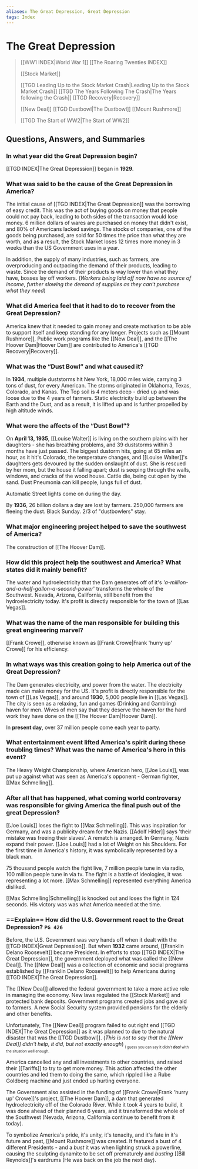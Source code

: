 ```yaml
---
aliases: The Great Depression, Great Depression
tags: Index
---
```

# The Great Depression

> [[WW1 INDEX|World War 1]]
> [[The Roaring Twenties INDEX]]
>
> [[Stock Market]]
> 
> [[TGD Leading Up to the Stock Market Crash|Leading Up to the Stock Market Crash]]
> [[TGD The Years Following The Crash|The Years following the Crash]]
> [[TGD Recovery|Recovery]]
>
> [[New Deal]]
> [[TGD Dustbowl|The Dustbowl]]
> [[Mount Rushmore]]
>
> [[TGD The Start of WW2|The Start of WW2]]
## Questions, Answers, and Summaries
### In what year did the Great Depression begin?
[[TGD INDEX|The Great Depression]] began in **1929**.
### What was said to be the cause of the Great Depression in America?
The initial cause of [[TGD INDEX|The Great Depression]] was the borrowing of easy credit. This was the act of buying goods on money that people could not pay back, leading to both sides of the transaction would lose money. 6 million dollars of wares are purchased on money that didn't exist, and 80% of Americans lacked savings. The stocks of companies, one of the goods being purchased, are sold for 50 times the price than what they are worth, and as a result, the Stock Market loses 12 times more money in 3 weeks than the US Government uses in a year.  

In addition, the supply of many industries, such as farmers, are overproducing and outpacing the demand of their products, leading to waste. Since the demand of their products is way lower than what they have, bosses lay off workers. (*Workers being laid off now have no source of income, further slowing the demand of supplies as they can't purchase what they need*) 
### What did America feel that it had to do to recover from the Great Depression?
America knew that it needed to gain money and create motivation to be able to support itself and keep standing for any longer. Projects such as [[Mount Rushmore]], Public work programs like the [[New Deal]], and the [[The Hoover Dam|Hoover Dam]] are contributed to America's [[TGD Recovery|Recovery]].
### What was the “Dust Bowl” and what caused it?
In **1934**, multiple duststorms hit New York, 18,000 miles wide, carrying 3 tons of dust, for every American. The storms originated in Oklahoma, Texas, Colorado, and Kanas. The Top soil is 4 meters deep - dried up and was loose due to the 4 years of farmers. Static electricity build up between the Earth and the Dust, and as a result, it is lifted up and is further propelled by high altitude winds.
### What were the affects of the “Dust Bowl”?
On **April 13, 1935**, [[Louise Walter]] is living on the southern plains with her daughters - she has breathing problems, and 39 duststorms within 3 months have just passed. The biggest dustorm hits, going at 65 miles an hour, as it hit's Colorado, the temperature changes, and [[Louise Walter]]'s daughters gets devoured by the sudden onslaught of dust. She is rescued by her mom, but the house it falling apart; dust is seeping through the walls, windows, and cracks of the wood house. Cattle die, being cut open by the sand. Dust Pneumonia can kill people, lungs full of dust.

Automatic Street lights come on during the day.

By **1936**, 26 billion dollars a day are lost by farmers. 250,000 farmers are fleeing the dust. Black Sunday. 2/3 of "dustbowlers" stay.
### What major engineering project helped to save the southwest of America?
The construction of [[The Hoover Dam]].
### How did this project help the southwest and America? What states did it mainly benefit?
The water and hydroelectricity that the Dam generates off of it's *'a-million-and-a-half-gallon-a-second-power*' transforms the whole of the Southwest. Nevada, Arizona, California, still benefit from the hydroelectricity today. It's profit is directly responsible for the town of [[Las Vegas]].
### What was the name of the man responsible for building this great engineering marvel?
[[Frank Crowe]], otherwise known as [[Frank Crowe|Frank 'hurry up' Crowe]] for his efficiency.
### In what ways was this creation going to help America out of the Great Depression?
The Dam generates electricity, and power from the water. The electricity made can make money for the US. It's profit is directly responsible for the town of [[Las Vegas]], and around **1930**, 5,000 people live in [[Las Vegas]]. The city is seen as a relaxing, fun and games (Drinking and Gambling) haven for men. Wives of men say that they deserve the haven for the hard work they have done on the [[The Hoover Dam|Hoover Dam]].

In **present day**, over 37 million people come each year to party.
### What entertainment event lifted America's spirit during these troubling times? What was the name of America's hero in this event?
The Heavy Weight Championship, where American hero, [[Joe Louis]], was put up against what was seen as America's opponent - German fighter, [[Max Schmelling]].
### After all that has happened, what coming world controversy was responsible for giving America the final push out of the great Depression?
[[Joe Louis]] loses the fight to [[Max Schmelling]]. This was inspiration for Germany, and was a publicity dream for the Nazis. [[Adolf Hitler]] says 'their mistake was freeing their slaves'. A rematch is arranged. In Germany, Nazis expand their power. [[Joe Louis]] had a lot of Weight on his Shoulders. For the first time in America's history, it was symbolically represented by a black man.

75 thousand people watch the fight live, 7 million people tune in via radio, 100 million people tune in via tv. The fight is a battle of ideologies, it was representing a lot more. [[Max Schmelling]] represented everything America disliked.

[[Max Schmelling|Schmelling]] is knocked out and loses the fight in 124 seconds. His victory was was what America needed at the time.
### ==Explain== How did the U.S. Government react to the Great Depression? `PG 426`
Before, the U.S. Government was very hands off when it dealt with the [[TGD INDEX|Great Depression]]. But when **1932** came around, [[Franklin Delano Roosevelt]] became President. In efforts to stop [[TGD INDEX|The Great Depression]], the government deployed what was called the [[New Deal]]. The [[New Deal]] was a collection of economic and social programs established by [[Franklin Delano Roosevelt]] to help Americans during [[TGD INDEX|The Great Depression]].

The [[New Deal]] allowed the federal government to take a more active role in managing the economy. New laws regulated the [[Stock Market]] and protected bank deposits. Government programs created jobs and gave aid to farmers. A new Social Security system provided pensions for the elderly and other benefits.

Unfortunately, The [[New Deal]] program failed to out right end [[TGD INDEX|The Great Depression]] as it was planned to due to the natural disaster that was the [[TGD Dustbowl]]. (*This is not to say that the [[New Deal]] didn't help, it did, but not exactly enough*)
<sub><sub>I guess you can say it didn't ***deal*** with the situation well enough.</sub></sub>

America cancelled any and all investments to other countries, and raised their [[Tariffs]] to try to get more money. This action affected the other countries and led them to doing the same, which rippled like a Rube Goldberg machine and just ended up hurting everyone.

The Government also assisted in the funding of [[Frank Crowe|Frank 'hurry up' Crowe]]'s project, [[The Hoover Dam]], a dam that generated hydroelectricity off of the Colorado River. While it took 4 years to build, it was done ahead of their planned 6 years, and it transformed the whole of the Southwest (Nevada, Arizona, California continue to benefit from it today).

To symbolize America's pride, it's unity, it's tenacity, and it's fate in it's future and past, [[Mount Rushmore]] was created. It featured a bust of 4 different Presidents - and a *bust* it was when lighting struck a powerline, causing the sculpting dynamite to be set off prematurely and *busting* [[Bill Reynolds]]'s eardrums (He was back on the job the next day).